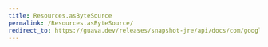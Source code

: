 ```yaml
---
title: Resources.asByteSource
permalink: /Resources.asByteSource/
redirect_to: https://guava.dev/releases/snapshot-jre/api/docs/com/google/common/io/Resources.html#asByteSource-java.net.URL-
---
```

